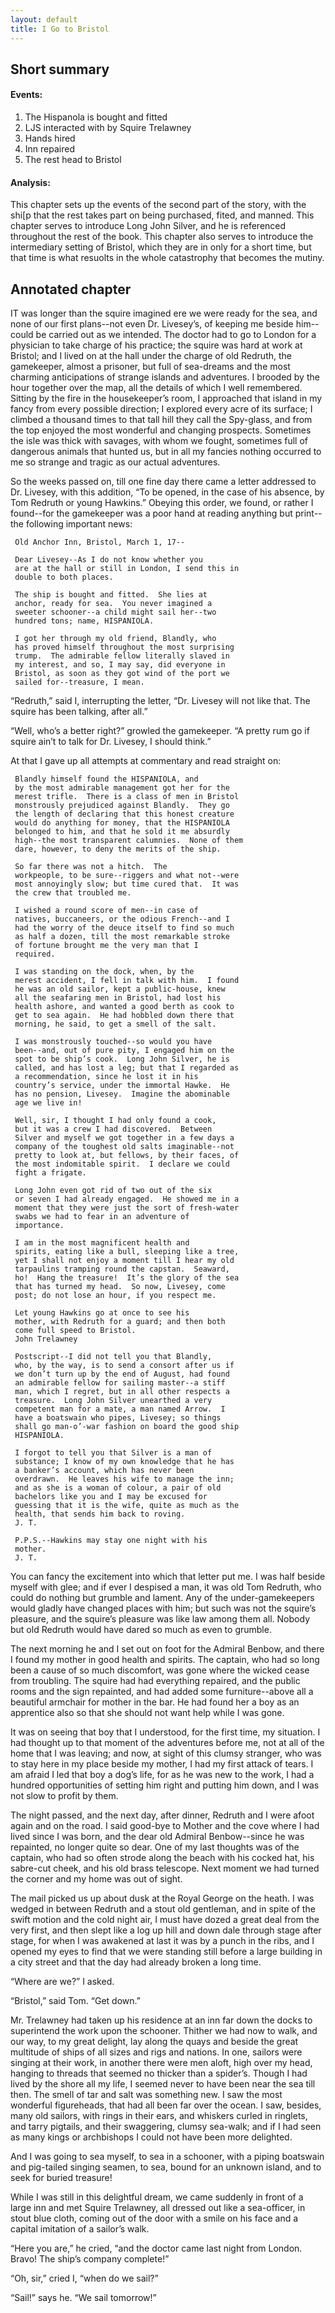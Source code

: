 ```yaml
---
layout: default
title: I Go to Bristol
---
```

## Short summary  
#### Events:  
1. The Hispanola is bought and fitted
2. LJS interacted with by Squire Trelawney
3. Hands hired
4. Inn repaired
5. The rest head to Bristol

#### Analysis:  
This chapter sets up the events of the second part of the story, with the shi[p that the rest takes part on being purchased, fited, and manned. This chapter serves to introduce Long John Silver, and he is referenced throughout the rest of the book. This chapter also serves to introduce the intermediary setting of Bristol, which they are in only for a short time, but that time is what resuolts in the whole catastrophy that becomes the mutiny.

## Annotated chapter  
IT was longer than the squire imagined ere we were ready for the sea,
and none of our first plans--not even Dr. Livesey’s, of keeping me
beside him--could be carried out as we intended. The doctor had to go
to London for a physician to take charge of his practice; the squire was
hard at work at Bristol; and I lived on at the hall under the charge of
old Redruth, the gamekeeper, almost a prisoner, but full of sea-dreams
and the most charming anticipations of strange islands and adventures.
I brooded by the hour together over the map, all the details of which
I well remembered. Sitting by the fire in the housekeeper’s room, I
approached that island in my fancy from every possible direction; I
explored every acre of its surface; I climbed a thousand times to that
tall hill they call the Spy-glass, and from the top enjoyed the most
wonderful and changing prospects. Sometimes the isle was thick with
savages, with whom we fought, sometimes full of dangerous animals that
hunted us, but in all my fancies nothing occurred to me so strange and
tragic as our actual adventures.

So the weeks passed on, till one fine day there came a letter addressed
to Dr. Livesey, with this addition, “To be opened, in the case of his
absence, by Tom Redruth or young Hawkins.” Obeying this order, we
found, or rather I found--for the gamekeeper was a poor hand at reading
anything but print--the following important news:

     Old Anchor Inn, Bristol, March 1, 17--

     Dear Livesey--As I do not know whether you
     are at the hall or still in London, I send this in
     double to both places.

     The ship is bought and fitted.  She lies at
     anchor, ready for sea.  You never imagined a
     sweeter schooner--a child might sail her--two
     hundred tons; name, HISPANIOLA.

     I got her through my old friend, Blandly, who
     has proved himself throughout the most surprising
     trump.  The admirable fellow literally slaved in
     my interest, and so, I may say, did everyone in
     Bristol, as soon as they got wind of the port we
     sailed for--treasure, I mean.

“Redruth,” said I, interrupting the letter, “Dr. Livesey will not like
that. The squire has been talking, after all.”

“Well, who’s a better right?” growled the gamekeeper. “A pretty rum go
if squire ain’t to talk for Dr. Livesey, I should think.”

At that I gave up all attempts at commentary and read straight on:

     Blandly himself found the HISPANIOLA, and
     by the most admirable management got her for the
     merest trifle.  There is a class of men in Bristol
     monstrously prejudiced against Blandly.  They go
     the length of declaring that this honest creature
     would do anything for money, that the HISPANIOLA
     belonged to him, and that he sold it me absurdly
     high--the most transparent calumnies.  None of them
     dare, however, to deny the merits of the ship.

     So far there was not a hitch.  The
     workpeople, to be sure--riggers and what not--were
     most annoyingly slow; but time cured that.  It was
     the crew that troubled me.

     I wished a round score of men--in case of
     natives, buccaneers, or the odious French--and I
     had the worry of the deuce itself to find so much
     as half a dozen, till the most remarkable stroke
     of fortune brought me the very man that I
     required.

     I was standing on the dock, when, by the
     merest accident, I fell in talk with him.  I found
     he was an old sailor, kept a public-house, knew
     all the seafaring men in Bristol, had lost his
     health ashore, and wanted a good berth as cook to
     get to sea again.  He had hobbled down there that
     morning, he said, to get a smell of the salt.

     I was monstrously touched--so would you have
     been--and, out of pure pity, I engaged him on the
     spot to be ship’s cook.  Long John Silver, he is
     called, and has lost a leg; but that I regarded as
     a recommendation, since he lost it in his
     country’s service, under the immortal Hawke.  He
     has no pension, Livesey.  Imagine the abominable
     age we live in!

     Well, sir, I thought I had only found a cook,
     but it was a crew I had discovered.  Between
     Silver and myself we got together in a few days a
     company of the toughest old salts imaginable--not
     pretty to look at, but fellows, by their faces, of
     the most indomitable spirit.  I declare we could
     fight a frigate.

     Long John even got rid of two out of the six
     or seven I had already engaged.  He showed me in a
     moment that they were just the sort of fresh-water
     swabs we had to fear in an adventure of
     importance.

     I am in the most magnificent health and
     spirits, eating like a bull, sleeping like a tree,
     yet I shall not enjoy a moment till I hear my old
     tarpaulins tramping round the capstan.  Seaward,
     ho!  Hang the treasure!  It’s the glory of the sea
     that has turned my head.  So now, Livesey, come
     post; do not lose an hour, if you respect me.

     Let young Hawkins go at once to see his
     mother, with Redruth for a guard; and then both
     come full speed to Bristol.
     John Trelawney

     Postscript--I did not tell you that Blandly,
     who, by the way, is to send a consort after us if
     we don’t turn up by the end of August, had found
     an admirable fellow for sailing master--a stiff
     man, which I regret, but in all other respects a
     treasure.  Long John Silver unearthed a very
     competent man for a mate, a man named Arrow.  I
     have a boatswain who pipes, Livesey; so things
     shall go man-o’-war fashion on board the good ship
     HISPANIOLA.

     I forgot to tell you that Silver is a man of
     substance; I know of my own knowledge that he has
     a banker’s account, which has never been
     overdrawn.  He leaves his wife to manage the inn;
     and as she is a woman of colour, a pair of old
     bachelors like you and I may be excused for
     guessing that it is the wife, quite as much as the
     health, that sends him back to roving.
     J. T.

     P.P.S.--Hawkins may stay one night with his
     mother.
     J. T.

You can fancy the excitement into which that letter put me. I was half
beside myself with glee; and if ever I despised a man, it was old
Tom Redruth, who could do nothing but grumble and lament. Any of the
under-gamekeepers would gladly have changed places with him; but such
was not the squire’s pleasure, and the squire’s pleasure was like law
among them all. Nobody but old Redruth would have dared so much as even
to grumble.

The next morning he and I set out on foot for the Admiral Benbow, and
there I found my mother in good health and spirits. The captain, who had
so long been a cause of so much discomfort, was gone where the wicked
cease from troubling. The squire had had everything repaired, and the
public rooms and the sign repainted, and had added some furniture--above
all a beautiful armchair for mother in the bar. He had found her a boy
as an apprentice also so that she should not want help while I was gone.

It was on seeing that boy that I understood, for the first time, my
situation. I had thought up to that moment of the adventures before me,
not at all of the home that I was leaving; and now, at sight of this
clumsy stranger, who was to stay here in my place beside my mother, I
had my first attack of tears. I am afraid I led that boy a dog’s life,
for as he was new to the work, I had a hundred opportunities of setting
him right and putting him down, and I was not slow to profit by them.

The night passed, and the next day, after dinner, Redruth and I were
afoot again and on the road. I said good-bye to Mother and the
cove where I had lived since I was born, and the dear old Admiral
Benbow--since he was repainted, no longer quite so dear. One of my last
thoughts was of the captain, who had so often strode along the beach
with his cocked hat, his sabre-cut cheek, and his old brass telescope.
Next moment we had turned the corner and my home was out of sight.

The mail picked us up about dusk at the Royal George on the heath. I was
wedged in between Redruth and a stout old gentleman, and in spite of the
swift motion and the cold night air, I must have dozed a great deal from
the very first, and then slept like a log up hill and down dale through
stage after stage, for when I was awakened at last it was by a punch
in the ribs, and I opened my eyes to find that we were standing still
before a large building in a city street and that the day had already
broken a long time.

“Where are we?” I asked.

“Bristol,” said Tom. “Get down.”

Mr. Trelawney had taken up his residence at an inn far down the docks to
superintend the work upon the schooner. Thither we had now to walk, and
our way, to my great delight, lay along the quays and beside the great
multitude of ships of all sizes and rigs and nations. In one, sailors
were singing at their work, in another there were men aloft, high over
my head, hanging to threads that seemed no thicker than a spider’s.
Though I had lived by the shore all my life, I seemed never to have been
near the sea till then. The smell of tar and salt was something new.
I saw the most wonderful figureheads, that had all been far over the
ocean. I saw, besides, many old sailors, with rings in their ears, and
whiskers curled in ringlets, and tarry pigtails, and their swaggering,
clumsy sea-walk; and if I had seen as many kings or archbishops I could
not have been more delighted.

And I was going to sea myself, to sea in a schooner, with a piping
boatswain and pig-tailed singing seamen, to sea, bound for an unknown
island, and to seek for buried treasure!

While I was still in this delightful dream, we came suddenly in front
of a large inn and met Squire Trelawney, all dressed out like a
sea-officer, in stout blue cloth, coming out of the door with a smile on
his face and a capital imitation of a sailor’s walk.

“Here you are,” he cried, “and the doctor came last night from London.
Bravo! The ship’s company complete!”

“Oh, sir,” cried I, “when do we sail?”

“Sail!” says he. “We sail tomorrow!”
